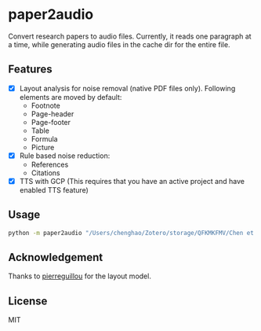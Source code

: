# paper2audio

Convert research papers to audio files. Currently, it reads one paragraph at a time, while generating audio files in the cache dir for the entire file.

## Features
- [x] Layout analysis for noise removal (native PDF files only). Following elements are moved by default:
    - Footnote
    - Page-header
    - Page-footer
    - Table
    - Formula
    - Picture
- [x] Rule based noise reduction:
    - References
    - Citations
- [x] TTS with GCP (This requires that you have an active project and have enabled TTS feature)

## Usage

```bash
python -m paper2audio "/Users/chenghao/Zotero/storage/QFKMKFMV/Chen et al. - 2024 - Orion-14B Open-source Multilingual Large Language Models.pdf"
```

## Acknowledgement

Thanks to [pierreguillou](https://huggingface.co/pierreguillou) for the layout model.

## License

MIT